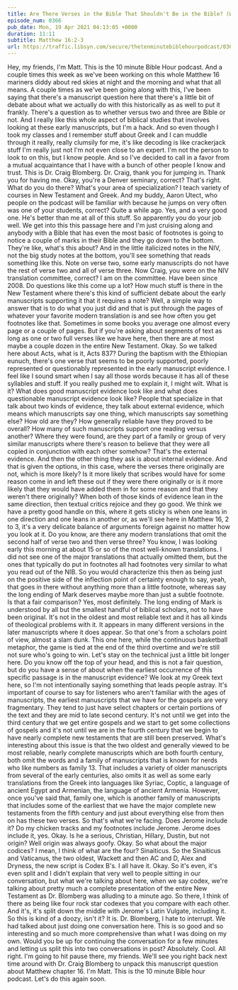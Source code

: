 ```yaml
---
title: Are There Verses in the Bible That Shouldn't Be in the Bible? (With Dr. Craig Blomberg)
episode_num: 0366
pub_date: Mon, 19 Apr 2021 04:13:05 +0000
duration: 11:11
subtitle: Matthew 16:2-3
url: https://traffic.libsyn.com/secure/thetenminutebiblehourpodcast/0366_-_Are_There_Verses_in_the_Bible_That_Shouldnt_Be_In_the_Bible_2.mp3
---
```


 Hey, my friends, I'm Matt. This is the 10 minute Bible Hour podcast. And a couple times this week as we've been working on this whole Matthew 16 mariners diddy about red skies at night and the morning and what that all means. A couple times as we've been going along with this, I've been saying that there's a manuscript question here that there's a little bit of debate about what we actually do with this historically as as well to put it frankly. There's a question as to whether versus two and three are Bible or not. And I really like this whole aspect of biblical studies that involves looking at these early manuscripts, but I'm a hack. And so even though I took my classes and I remember stuff about Greek and I can muddle through it really, really clumsily for me, it's like decoding is like crackerjack stuff I'm really just not I'm not even close to an expert. I'm not the person to look to on this, but I know people. And so I've decided to call in a favor from a mutual acquaintance that I have with a bunch of other people I know and trust. This is Dr. Craig Blomberg. Dr. Craig, thank you for jumping in. Thank you for having me. Okay, you're a Denver seminary, correct? That's right. What do you do there? What's your area of specialization? I teach variety of courses in New Testament and Greek. And my buddy, Aaron Utect, who people on the podcast will be familiar with because he jumps on very often was one of your students, correct? Quite a while ago. Yes, and a very good one. He's better than me at all of this stuff. So apparently you do your job well. We get into this this passage here and I'm just cruising along and anybody with a Bible that has even the most basic of footnotes is going to notice a couple of marks in their Bible and they go down to the bottom. They're like, what's this about? And in the little italicized notes in the NIV, not the big study notes at the bottom, you'll see something that reads something like this. Note on verse two, some early manuscripts do not have the rest of verse two and all of verse three. Now Craig, you were on the NIV translation committee, correct? I am on the committee. Have been since 2008. Do questions like this come up a lot? How much stuff is there in the New Testament where there's this kind of sufficient debate about the early manuscripts supporting it that it requires a note? Well, a simple way to answer that is to do what you just did and that is put through the pages of whatever your favorite modern translation is and see how often you get footnotes like that. Sometimes in some books you average one almost every page or a couple of pages. But if you're asking about segments of text as long as one or two full verses like we have here, then there are at most maybe a couple dozen in the entire New Testament. Okay. So we talked here about Acts, what is it, Acts 837? During the baptism with the Ethiopian eunuch, there's one verse that seems to be poorly supported, poorly represented or questionably represented in the early manuscript evidence. I feel like I sound smart when I say all those words because it has all of these syllables and stuff. If you really pushed me to explain it, I might wilt. What is it? What does good manuscript evidence look like and what does questionable manuscript evidence look like? People that specialize in that talk about two kinds of evidence, they talk about external evidence, which means which manuscripts say one thing, which manuscripts say something else? How old are they? How generally reliable have they proved to be overall? How many of such manuscripts support one reading versus another? Where they were found, are they part of a family or group of very similar manuscripts where there's reason to believe that they were all copied in conjunction with each other somehow? That's the external evidence. And then the other thing they ask is about internal evidence. And that is given the options, in this case, where the verses there originally are not, which is more likely? Is it more likely that scribes would have for some reason come in and left these out if they were there originally or is it more likely that they would have added them in for some reason and that they weren't there originally? When both of those kinds of evidence lean in the same direction, then textual critics rejoice and they go good. We think we have a pretty good handle on this, where it gets sticky is when one leans in one direction and one leans in another or, as we'll see here in Matthew 16, 2 to 3, it's a very delicate balance of arguments foreign against no matter how you look at it. Do you know, are there any modern translations that omit the second half of verse two and then verse three? You know, I was looking early this morning at about 15 or so of the most well-known translations. I did not see one of the major translations that actually omitted them, but the ones that typically do put in footnotes all had footnotes very similar to what you read out of the NIB. So you would characterize this then as being just on the positive side of the inflection point of certainty enough to say, yeah, that goes in there without anything more than a little footnote, whereas say the long ending of Mark deserves maybe more than just a subtle footnote. Is that a fair comparison? Yes, most definitely. The long ending of Mark is understood by all but the smallest handful of biblical scholars, not to have been original. It's not in the oldest and most reliable text and it has all kinds of theological problems with it. It appears in many different versions in the later manuscripts where it does appear. So that one's from a scholars point of view, almost a slam dunk. This one here, while the continuous basketball metaphor, the game is tied at the end of the third overtime and we're still not sure who's going to win. Let's stay on the technical just a little bit longer here. Do you know off the top of your head, and this is not a fair question, but do you have a sense of about when the earliest occurrence of this specific passage is in the manuscript evidence? We look at my Greek text here, so I'm not intentionally saying something that leads people astray. It's important of course to say for listeners who aren't familiar with the ages of manuscripts, the earliest manuscripts that we have for the gospels are very fragmentary. They tend to just have select chapters or certain portions of the text and they are mid to late second century. It's not until we get into the third century that we get entire gospels and we start to get some collections of gospels and it's not until we are in the fourth century that we begin to have nearly complete new testaments that are still been preserved. What's interesting about this issue is that the two oldest and generally viewed to be most reliable, nearly complete manuscripts which are both fourth century, both omit the words and a family of manuscripts that is known for nerds who like numbers as family 13. That includes a variety of older manuscripts from several of the early centuries, also omits it as well as some early translations from the Greek into languages like Syriac, Coptic, a language of ancient Egypt and Armenian, the language of ancient Armenia. However, once you've said that, family one, which is another family of manuscripts that includes some of the earliest that we have the major complete new testaments from the fifth century and just about everything else from then on has these two verses. So that's what we're facing. Does Jerome include it? Do my chicken tracks and my footnotes include Jerome. Jerome does include it, yes. Okay. Is he a serious, Christian, Hillary, Dustin, but not origin? Well origin was always goofy. Okay. So what about the major codices? I mean, I think of what are the four? Sinaiticus. So the Sinaiticus and Vaticanus, the two oldest, Wackett and then AC and D, Alex and Dryness, the new script is Codex B's. I all have it. Okay. So it's even, it's even split and I didn't explain that very well to people sitting in our conversation, but what we're talking about here, when we say codex, we're talking about pretty much a complete presentation of the entire New Testament as Dr. Blomberg was alluding to a minute ago. So there, I think of there as being like four rock star codexes that you compare with each other. And it's, it's split down the middle with Jerome's Latin Vulgate, including it. So this is kind of a doozy, isn't it? It is. Dr. Blomberg, I hate to interrupt. We had talked about just doing one conversation here. This is so good and so interesting and so much more comprehensive than what I was doing on my own. Would you be up for continuing the conversation for a few minutes and letting us split this into two conversations in post? Absolutely. Cool. All right. I'm going to hit pause there, my friends. We'll see you right back next time around with Dr. Craig Blomberg to unpack this manuscript question about Matthew chapter 16. I'm Matt. This is the 10 minute Bible hour podcast. Let's do this again soon.